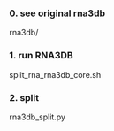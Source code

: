 ### 0. see original rna3db
rna3db/

### 1. run RNA3DB
split_rna_rna3db_core.sh

### 2. split
rna3db_split.py